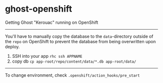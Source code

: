 ghost-openshift
===============

Getting Ghost "Kerouac" running on OpenShift

---

You'll have to manually copy the database to the `data`-directory outside of the `repo` on OpenShift to prevent the database from being overwritten upon deploy.

1. SSH into your app `rhc ssh APPNAME`
2. copy db `cp app-root/repo/content/data/*.db app-root/data/`

---

To change environment, check `.openshift/action_hooks/pre_start`
